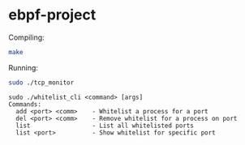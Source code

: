 # ebpf-project

Compiling:

```bash
make
```

Running:
```bash
sudo ./tcp_monitor
```

```
sudo ./whitelist_cli <command> [args]
Commands:
  add <port> <comm>    - Whitelist a process for a port
  del <port> <comm>    - Remove whitelist for a process on port
  list                 - List all whitelisted ports
  list <port>          - Show whitelist for specific port
```
